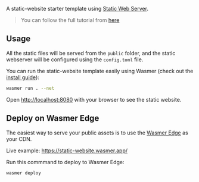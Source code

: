 A static-website starter template using [Static Web Server](https://github.com/static-web-server/static-web-server).

> You can follow the full tutorial from [here](https://docs.wasmer.io/edge/tutorials/cdn)

## Usage

All the static files will be served from the `public` folder, and the static webserver will be configured using the `config.toml` file.

You can run the static-website template easily using Wasmer (check out the [install guide](https://docs.wasmer.io/install)):

```bash
wasmer run . --net
```

Open [http://localhost:8080](http://localhost:8080) with your browser
to see the static website.

## Deploy on Wasmer Edge

The easiest way to serve your public assets is to use the [Wasmer Edge](https://wasmer.io/products/edge) as your CDN.

Live example: https://static-website.wasmer.app/

Run this commmand to deploy to Wasmer Edge:

```bash
wasmer deploy
```
